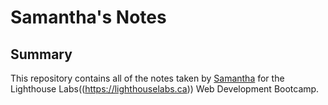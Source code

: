 # Samantha's Notes

## Summary

This repository contains all of the notes taken by [Samantha](https://github.com/samanthakania) for the Lighthouse Labs((https://lighthouselabs.ca)) Web Development Bootcamp.
